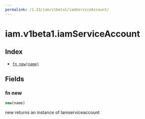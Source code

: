 ```yaml
---
permalink: /1.33/iam/v1beta1/iamServiceAccount/
---
```


# iam.v1beta1.iamServiceAccount



## Index

* [`fn new(name)`](#fn-new)

## Fields

### fn new

```ts
new(name)
```

new returns an instance of Iamserviceaccount